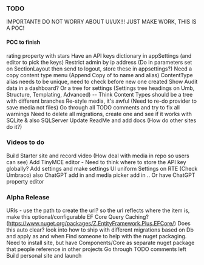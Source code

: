 ### TODO

IMPORTANT!! DO NOT WORRY ABOUT UI/UX!!! JUST MAKE WORK, THIS IS A POC!

#### POC to finish

rating property with stars
Have an API keys dictionary in appSettings (and editor to pick the keys)
Restrict admin by ip address (Do in parameters set on SectionLayout then send to logout, store these in appsettings?)
Need a copy content type menu (Append Copy of to name and alias)
ContentType alias needs to be unique, need to check before new one created
Show Audit data in a dashboard? Or a tree for settings (Settings tree headings on Umb, Structure, Templating, Advanced)
 -- Think Content Types should be a tree with different branches
Re-style media, it's awful (Need to re-do provider to save media not files)
Go through all TODO comments and try to fix all warnings
Need to delete all migrations, create one and see if it works with SQLite & also SQLServer
Update ReadMe and add docs (How do other sites do it?)

### Videos to do
Build Starter site and record video (How deal with media in repo so users can see)
Add TinyMCE editor - Need to think where to store the API key globally? Add settings and make settings UI uniform
Settings on RTE (Check Umbraco) also ChatGPT add in and media picker add in
.. Or have ChatGPT property editor

### Alpha Release

URls - use the path to create the url? so the url reflects where the item is, make this optional/configurable
EF Core Query Caching? (https://www.nuget.org/packages/Z.EntityFramework.Plus.EFCore/) Does this auto clear?
look into how to ship with different migrations based on Db and apply as and when
Find someone to help with the nuget packaging. Need to install site, but have Components/Core as separate nuget package that people reference in other projects
Go through TODO comments left
Build personal site and launch
